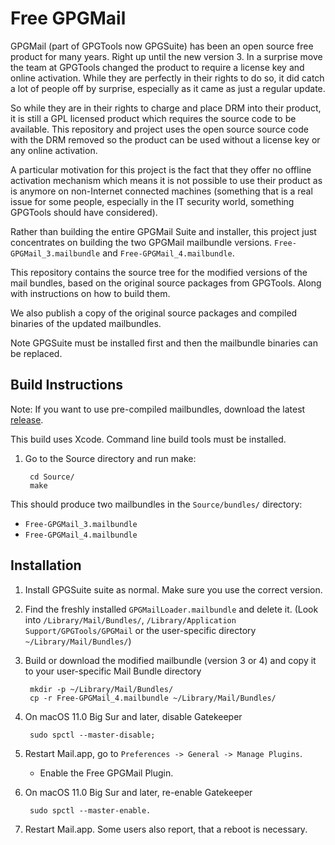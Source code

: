 Free GPGMail
============

GPGMail (part of GPGTools now GPGSuite) has been an open source free product for
many years. Right up until the new version 3. In a surprise move the team at 
GPGTools changed the product to require a license key and online activation.
While they are perfectly in their rights to do so, it did catch a lot of people
off by surprise, especially as it came as just a regular update.

So while they are in their rights to charge and place DRM into their product, it
is still a GPL licensed product which requires the source code to be available.
This repository and project uses the open source source code with the DRM removed
so the product can be used without a license key or any online activation.

A particular motivation for this project is the fact that they offer no offline
activation mechanism which means it is not possible to use their product as is 
anymore on non-Internet connected machines (something that is a real issue for
some people, especially in the IT security world, something GPGTools should have
considered). 

Rather than building the entire GPGMail Suite and installer, this project just
concentrates on building the two GPGMail mailbundle versions. `Free-GPGMail_3.mailbundle`
and `Free-GPGMail_4.mailbundle`.

This repository contains the source tree for the modified versions of the mail bundles,
based on the original source packages from GPGTools. Along
with instructions on how to build them.

We also publish a copy of the original source packages and compiled binaries of the
updated mailbundles.

Note GPGSuite must be installed first and then the mailbundle binaries can be
replaced.


Build Instructions
------------------

Note: If you want to use pre-compiled mailbundles, download the latest [release](../../releases/).

This build uses Xcode. Command line build tools must be installed.

1. Go to the Source directory and run make:

        cd Source/
        make

  This should produce two mailbundles in the `Source/bundles/` directory:
  - `Free-GPGMail_3.mailbundle` 
  - `Free-GPGMail_4.mailbundle`


Installation
------------

1. Install GPGSuite suite as normal. Make sure you use the correct version.

2. Find the freshly installed `GPGMailLoader.mailbundle` and delete it.
   (Look into `/Library/Mail/Bundles/`,
   `/Library/Application Support/GPGTools/GPGMail` or the user-specific directory
   `~/Library/Mail/Bundles/`)

3. Build or download the modified mailbundle (version 3 or 4) and copy it
   to your user-specific Mail Bundle directory

        mkdir -p ~/Library/Mail/Bundles/
        cp -r Free-GPGMail_4.mailbundle ~/Library/Mail/Bundles/

4. On macOS 11.0 Big Sur and later, disable Gatekeeper

        sudo spctl --master-disable;

5. Restart Mail.app, go to `Preferences -> General -> Manage Plugins`.
   - Enable the Free GPGMail Plugin.
   
6. On macOS 11.0 Big Sur and later, re-enable Gatekeeper

        sudo spctl --master-enable.

7. Restart Mail.app. Some users also report, that a reboot is necessary.

